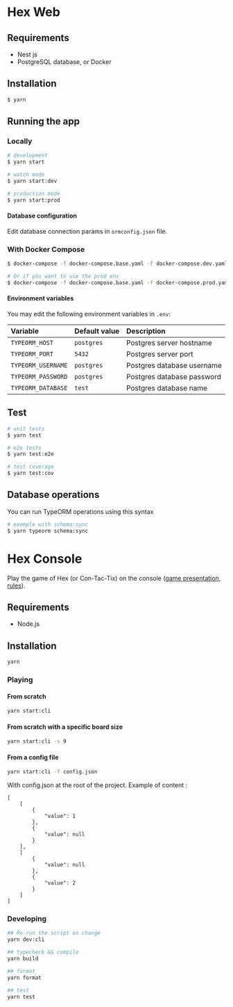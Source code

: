 # Hex Web

## Requirements
- Nest js
- PostgreSQL database, or Docker

## Installation

```bash
$ yarn
```

## Running the app

### Locally

```bash
# development
$ yarn start

# watch mode
$ yarn start:dev

# production mode
$ yarn start:prod
```

#### Database configuration

Edit database connection params in `ormconfig.json` file.

### With Docker Compose

```bash
$ docker-compose -f docker-compose.base.yaml -f docker-compose.dev.yaml up -d

# Or if you want to use the prod env
$ docker-compose -f docker-compose.base.yaml -f docker-compose.prod.yaml up -d
```

#### Environment variables

You may edit the following environment variables in `.env`:

| Variable           | Default value | Description                |
| :----------------- | :------------ | :------------------------- |
| `TYPEORM_HOST`     | `postgres`    | Postgres server hostname   |
| `TYPEORM_PORT`     | `5432`        | Postgres server port       |
| `TYPEORM_USERNAME` | `postgres`    | Postgres database username |
| `TYPEORM_PASSWORD` | `postgres`    | Postgres database password |
| `TYPEORM_DATABASE` | `test`        | Postgres database name     |

## Test

```bash
# unit tests
$ yarn test

# e2e tests
$ yarn test:e2e

# test coverage
$ yarn test:cov
```

## Database operations

You can run TypeORM operations using this syntax

```bash
# exemple with schema:sync
$ yarn typeorm schema:sync
```

# Hex Console

Play the game of Hex (or Con-Tac-Tix) on the console ([game presentation](<https://en.wikipedia.org/wiki/Hex_(board_game)>), [rules](https://www.hasbro.com/common/instruct/Con-Tac-Tix.PDF)).

## Requirements

- Node.js

## Installation

```sh
yarn
```

### Playing

#### From scratch
```sh
yarn start:cli
```

#### From scratch with a specific board size
```sh
yarn start:cli -s 9
```

#### From a config file
```sh
yarn start:cli -f config.json
```

With config.json at the root of the project.
Example of content :
```
[
    [
        {
            "value": 1
        },
        {
            "value": null
        }
    ],
    [
        {
            "value": null
        },
        {
            "value": 2
        }
    ]
]
```

### Developing

```sh
## Re-run the script on change
yarn dev:cli

## typecheck && compile
yarn build

## format
yarn format

## test
yarn test
```
